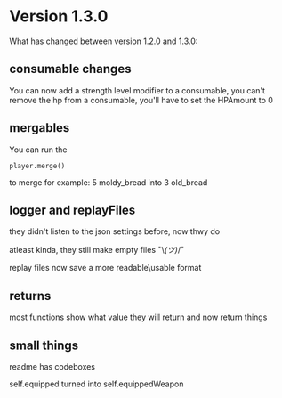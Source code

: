# Version 1.3.0

What has changed between version 1.2.0 and 1.3.0:

## consumable changes

You can now add a strength level modifier to a consumable, you can't remove the hp from a consumable, you'll have to set the HPAmount to 0

## mergables

You can run the 

```
player.merge()
``` 
to merge for example: 5 moldy_bread into 3 old_bread

## logger and replayFiles

they didn't listen to the json settings before, now thwy do 

atleast kinda, they still make empty files ¯\\_(ツ)_/¯

replay files now save a more readable\usable format

## returns

most functions show what value they will return and now return things

## small things

readme has codeboxes

self.equipped turned into self.equippedWeapon
